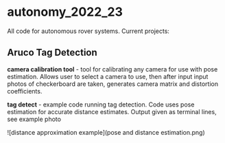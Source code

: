 # autonomy_2022_23
All code for autonomous rover systems. Current projects:

## Aruco Tag Detection
  **camera calibration tool** - tool for calibrating any camera for use with pose estimation. Allows user to select a camera to use, then after input 
                                input photos of checkerboard are taken, generates camera matrix and distortion coefficients. 
                                
  **tag detect** - example code running tag detection. Code uses pose estimation for accurate distance estimates. Output given as terminal lines, see example                      photo
  
  ![distance approximation example](pose and distance estimation.png)
